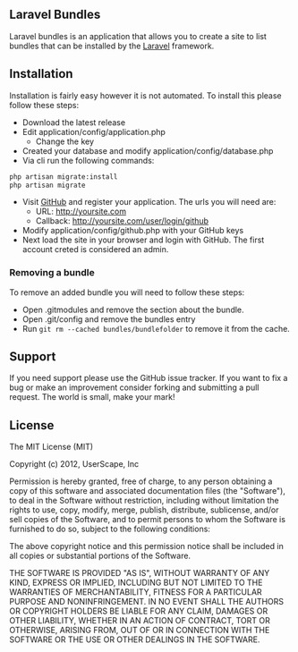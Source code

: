 ## Laravel Bundles

Laravel bundles is an application that allows you to create a site to list bundles that can
be installed by the [Laravel](http://laravel.com) framework.

## Installation

Installation is fairly easy however it is not automated. To install this please follow these steps:

* Download the latest release
* Edit application/config/application.php
	* Change the key
* Created your database and modify application/config/database.php
* Via cli run the following commands:

```bash
php artisan migrate:install
php artisan migrate
```
* Visit [GitHub](https://github.com/account/applications/new) and register your application. The urls you will need are:
	* URL: http://yoursite.com
	* Callback: http://yoursite.com/user/login/github
* Modify application/config/github.php with your GitHub keys
* Next load the site in your browser and login with GitHub. The first account creted is considered an admin.

### Removing a bundle

To remove an added bundle you will need to follow these steps:

* Open .gitmodules and remove the section about the bundle.
* Open .git/config and remove the bundles entry
* Run `git rm --cached bundles/bundlefolder` to remove it from the cache.


## Support

If you need support please use the GitHub issue tracker. If you want to fix a bug or make an improvement consider
forking and submitting a pull request. The world is small, make your mark!

## License

The MIT License (MIT)

Copyright (c) 2012, UserScape, Inc

Permission is hereby granted, free of charge, to any person obtaining a copy of
this software and associated documentation files (the "Software"), to deal in
the Software without restriction, including without limitation the rights to
use, copy, modify, merge, publish, distribute, sublicense, and/or sell copies of
the Software, and to permit persons to whom the Software is furnished to do so,
subject to the following conditions:

The above copyright notice and this permission notice shall be included in all
copies or substantial portions of the Software.

THE SOFTWARE IS PROVIDED "AS IS", WITHOUT WARRANTY OF ANY KIND, EXPRESS OR
IMPLIED, INCLUDING BUT NOT LIMITED TO THE WARRANTIES OF MERCHANTABILITY, FITNESS
FOR A PARTICULAR PURPOSE AND NONINFRINGEMENT. IN NO EVENT SHALL THE AUTHORS OR
COPYRIGHT HOLDERS BE LIABLE FOR ANY CLAIM, DAMAGES OR OTHER LIABILITY, WHETHER
IN AN ACTION OF CONTRACT, TORT OR OTHERWISE, ARISING FROM, OUT OF OR IN
CONNECTION WITH THE SOFTWARE OR THE USE OR OTHER DEALINGS IN THE SOFTWARE.